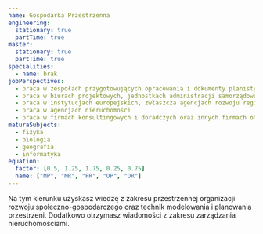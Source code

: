 ```yaml
---
name: Gospodarka Przestrzenna
engineering:
  stationary: true
  partTime: true
master:
  stationary: true
  partTime: true
specialities:
  - name: brak
jobPerspectives:
  - praca w zespołach przygotowujących opracowania i dokumenty planistyczne na poziomie lokalnym, regionalnym i krajowym
  - praca w biurach projektowych, jednostkach administracji samorządowej i rządowej
  - praca w instytucjach europejskich, zwłaszcza agencjach rozwoju regionalnego
  - praca w agencjach nieruchomości
  - praca w firmach konsultingowych i doradczych oraz innych firmach otoczenia biznesu
maturaSubjects:
  - fizyka
  - biologia
  - geografia
  - informatyka
equation:
  factor: [0.5, 1.25, 1.75, 0.25, 0.75]
  name: ["MP", "MR", "FR", "OP", "OR"]
---
```


Na tym kierunku uzyskasz wiedzę z zakresu przestrzennej organizacji rozwoju społeczno-gospodarczego oraz technik modelowania i planowania przestrzeni. Dodatkowo otrzymasz wiadomości z zakresu zarządzania nieruchomościami.
